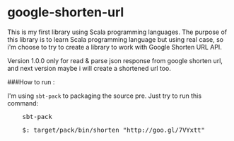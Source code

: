 google-shorten-url
==================

This is my first library using Scala programming languages.  The purpose of this library
is to learn Scala programming language but using real case, so i'm choose to try to create
a library to work with Google Shorten URL API.

Version 1.0.0 only for read & parse json response from google shorten url, and next version
maybe i will create a shortened url too.

###How to run :

I'm using <code>sbt-pack</code> to packaging the source pre.  Just try to run this command:

<pre>
	sbt-pack
</pre>

<pre>
	$: target/pack/bin/shorten "http://goo.gl/7VYxtt"
</pre>
